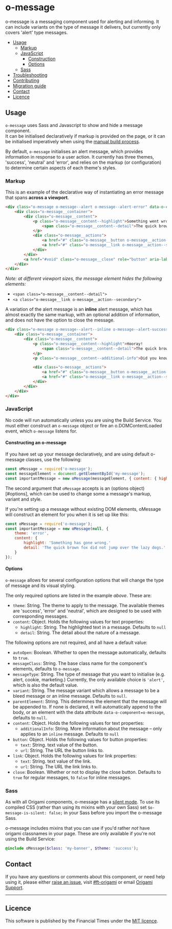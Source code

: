 o-message
=================

o-message is a messaging component used for alerting and informing. It can include variants on the type of message it delivers, but currently only covers 'alert' type messages.

- [Usage](#usage)
	- [Markup](#markup)
	- [JavaScript](#javascript)
		- [Construction](#constructing-an-o-message)
		- [Options](#options)
	- [Sass](#sass)
- [Troubleshooting](#troubleshooting)
- [Contributing](#contributing)
- [Migration guide](#migration-guide)
- [Contact](#contact)
- [Licence](#licence)

## Usage
`o-message` uses Sass and Javascript to show and hide a message component.  
It can be initialised declaratively if markup is provided on the page, or it can be initialised imperatively when using the [manual build process](http://origami.ft.com/docs/developer-guide/modules/building-modules/).

By default, `o-message` initialises an alert message, which provides information in response to a user action. It currently has three themes, 'success', 'neutral' and 'error', and relies on the markup (or configuration) to determine certain aspects of each theme's styles.

### Markup

This is an example of the declarative way of instantiating an error message that spans **across a viewport**.

```html
<div class="o-message o-message--alert o-message--alert-error" data-o-component="o-message">
	<div class="o-message__container">
		<div class="o-message__content">
			<p class="o-message__content--highlight">Something went wrong!
				<span class="o-message__content--detail">The quick brown fox did not jump over the lazy dogs.</span>
			</p>
			<div class="o-message__actions">
				<a href="#" class="o-message__button o-message__action--primary">Button</a>
				<a href="#" class="o-message__link o-message__action--secondary">Text link</a>
			</div>
		</div>
		<a href="#void" class="o-message__close" role="button" aria-label='Close' title='Close'></a>
	</div>
</div>
```
_Note: at different viewport sizes, the message element hides the following elements:_
- `<span class="o-message__content--detail">`
- `<a class="o-message__link o-message__action--secondary">`

A variation of the alert message is an **inline** alert message, which has almost exactly the same markup, with an optional addition of information, and does not have the option to close the message.

```html
<div class="o-message o-message--alert--inline o-message--alert-success" data-o-component="o-message">
	<div class="o-message__container">
		<div class="o-message__content">
			<p class="o-message__content--highlight">Hooray!
				<span class="o-message__content--detail">The quick brown fox jumped over the lazy dogs!</span>
			</p>
			<p class="o-message__content--additional-info">Did you know that that sentence uses all of the letters in the alphabet at least once?</p>

			<div class="o-message__actions">
				<a href="#" class="o-message__button o-message__action--primary">Button</a>
				<a href="#" class="o-message__link o-message__action--secondary">Text link</a>
			</div>
		</div>
	</div>
</div>
```

### JavaScript
No code will run automatically unless you are using the Build Service. You must either construct an `o-message` object or fire an o.DOMContentLoaded event, which `o-message` listens for.


#### Constructing an o-message

If you have set up your message declaratively, and are using default o-message classes, use the following:
```js
const oMessage = require('o-message');
const messageElement = document.getElementById('my-message');
const importantMessage = new oMessage(messageElement, { content: { highlight: 'Success' } });
```
The second argument that `oMessage` accepts is an (options object)[#options], which can be used to change some a message's markup, variant and style.

If you're setting up a message without existing DOM elements, oMessage will construct an element for you when it is set up like this:

```js
const oMessage = require('o-message');
const importantMessage = new oMessage(null, {
	theme: 'error',
	content: {
		highlight: 'Something has gone wrong.'
		detail: 'The quick brown fox did not jump over the lazy dogs.'
	}
});
```

#### Options
`o-message` allows for several configuration options that will change the type of message and its visual styling.

The only required options are listed in the example _above_. These are:
- `theme`: String. The theme to apply to the message. The available themes are 'success', 'error' and 'neutral', which are designed to be used with corresponding messages.
- `content`: Object. Holds the following values for text properties:
	- `highlight`: String. The highlighted text in a message. Defaults to `null`
	-	`detail`: String. The detail about the nature of a message.

The following options are not required, and all have a default value:

- `autoOpen`: Boolean. Whether to open the message automatically, defaults to `true`.
- `messageClass`: String. The base class name for the component's elements, defaults to `o-message`.
- `messageType`: String. The type of message that you want to initialise (e.g. alert, cookie, marketing.) Currently, the only available choice is `'alert'`, which is also the default value.
- `variant`: String. The message variant which allows a message to be a bleed message or an inline message. Defaults to `null`.
- `parentElement`: String. This determines the element that the message will be appended to. If none is declared, it will automatically append to the body, or an element with the data attribute `data-o-component=o-message`, defaults to `null`.
- `content`: Object. Holds the following values for text properties:
	-	`additionalInfo`: String. More information about the message –  only applies to an `inline` message. Defaults to `null`
- `button`: Object. Holds the following values for button properties:
	- `text`: String. text value of the button.
	- `url`: String. The URL the button links to.
- `link`: Object. Holds the following values for link properties:
	- `text`: String. text value of the link.
	- `url`: String. The URL the link links to.
- `close`: Boolean. Whether or not to display the close button. Defaults to `true` for regular messages, to `false` for inline messages.


### Sass
As with all Origami components, o-message has a [silent mode](http://origami.ft.com/docs/syntax/scss/#silent-styles). To use its compiled CSS (rather than using its mixins with your own Sass) set `$o-message-is-silent: false;` in your Sass before you import the o-message Sass.

o-message includes mixins that you can use if you'd rather _not_ have origami classnames in your page. These are only available if you're not using the Build Service:

```sass
@include oMessage($class: 'my-banner', $theme: 'success');
```

## Contact

If you have any questions or comments about this component, or need help using it, please either [raise an issue](https://github.com/Financial-Times/o-component-boilerplate/issues), visit [#ft-origami](https://financialtimes.slack.com/messages/ft-origami/) or email [Origami Support](mailto:origami-support@ft.com).

----

## Licence

This software is published by the Financial Times under the [MIT licence](http://opensource.org/licenses/MIT).
